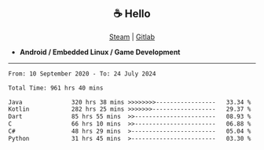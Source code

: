 <h2 align="center"> ☕ Hello </h2>

<p align="center">
  <a href="https://steamcommunity.com/id/Niforances/">Steam</a> |
  <a href="https://gitlab.com/niforances">Gitlab</a>
</p>

 - **Android / Embedded Linux / Game Development**

------

<!--START_SECTION:waka-->

```txt
From: 10 September 2020 - To: 24 July 2024

Total Time: 961 hrs 40 mins

Java              320 hrs 38 mins >>>>>>>>-----------------   33.34 %
Kotlin            282 hrs 25 mins >>>>>>>------------------   29.37 %
Dart              85 hrs 55 mins  >>-----------------------   08.93 %
C                 66 hrs 10 mins  >>-----------------------   06.88 %
C#                48 hrs 29 mins  >------------------------   05.04 %
Python            31 hrs 45 mins  >------------------------   03.30 %
```

<!--END_SECTION:waka-->
